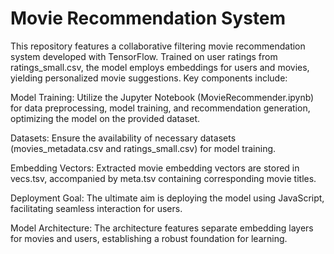 # Movie Recommendation System

This repository features a collaborative filtering movie recommendation system developed with TensorFlow. Trained on user ratings from ratings_small.csv, the model employs embeddings for users and movies, yielding personalized movie suggestions. Key components include:

Model Training: Utilize the Jupyter Notebook (MovieRecommender.ipynb) for data preprocessing, model training, and recommendation generation, optimizing the model on the provided dataset.

Datasets: Ensure the availability of necessary datasets (movies_metadata.csv and ratings_small.csv) for model training.

Embedding Vectors: Extracted movie embedding vectors are stored in vecs.tsv, accompanied by meta.tsv containing corresponding movie titles.

Deployment Goal: The ultimate aim is deploying the model using JavaScript, facilitating seamless interaction for users.

Model Architecture: The architecture features separate embedding layers for movies and users, establishing a robust foundation for learning.
